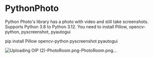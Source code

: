 # PythonPhoto
Python Photo's library has a photo with video and still take screenshots. Supports Python 3.8 to Python 3.12. You need to install Pillow, opencv-python, pyscreenshot, pyautogui

pip install Pillow opencv-python  pyscreenshot pyautogui

![Uploading OIP (2)-PhotoRoom.png-PhotoRoom.png…]()
